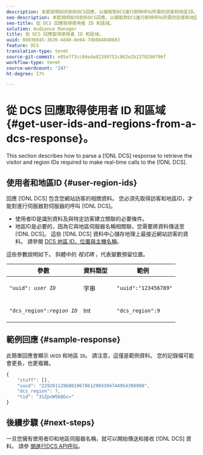 ```yaml
---
description: 本節說明如何剖析DCS回應，以擷取對DCS進行即時呼叫所需的訪客和地區ID。
seo-description: 本節說明如何剖析DCS回應，以擷取對DCS進行即時呼叫所需的訪客和地區ID。
seo-title: 從 DCS 回應取得使用者 ID 和區域。
solution: Audience Manager
title: 從 DCS 回應取得使用者 ID 和區域。
uuid: 08036045-3b26-4d40-8e94-7d0884048683
feature: DCS
translation-type: tm+mt
source-git-commit: e05eff3cc04e4a82399752c862e2b2370286f96f
workflow-type: tm+mt
source-wordcount: '247'
ht-degree: 17%

---
```



# 從 DCS 回應取得使用者 ID 和區域{#get-user-ids-and-regions-from-a-dcs-response}。

This section describes how to parse a [!DNL DCS] response to retrieve the visitor and region IDs required to make real-time calls to the [!DNL DCS].

## 使用者和地區ID {#user-region-ids}

回應 [!DNL DCS] 包含您網站訪客的相關資料。 您必須先取得訪客和地區ID，才能對進行伺服器對伺服器的呼叫 [!DNL DCS]。

* 使用者ID是識別資料及與特定訪客建立關聯的必要條件。
* 地區ID是必要的，因為它與地區伺服器名稱相關聯，您需要將資料傳送至 [!DNL DCS]。 這些 [!DNL DCS] 資料中心儲存地理上最接近網站訪客的資料。 請參閱 [DCS 地區 ID、位置與主機名稱](../../../api/dcs-intro/dcs-api-reference/dcs-regions.md)。

這些參數說明如下。 斜體中的 *程式碼* ，代表變數預留位置。

<table id="table_822C02D5978348DCB7153001882D397C"> 
 <thead> 
  <tr> 
   <th colname="col1" class="entry"> 參數 </th> 
   <th colname="col2" class="entry"> 資料類型 </th> 
   <th colname="col3" class="entry"> 範例 </th> 
  </tr> 
 </thead>
 <tbody> 
  <tr> 
   <td colname="col1"> <p><code>"uuid": <i>user ID</i></code> </p> </td> 
   <td colname="col2"> <p>字串 </p> </td> 
   <td colname="col3"> <p> <code> "uuid":"123456789"</code> </p> </td> 
  </tr> 
  <tr> 
   <td colname="col1"> <p><code>"dcs_region":<i>region ID</i></code> </p> </td> 
   <td colname="col2"> <p>Int </p> </td> 
   <td colname="col3"> <p> <code> "dcs_region":9</code> </p> </td> 
  </tr> 
 </tbody> 
</table>

## 範例回應 {#sample-response}

此簡單回應會顯示 `UUID` 和地區 `ID`。 請注意，這僅是範例資料。 您的記錄檔可能會更長，也更複雜。

```js
{
    "stuff": [],
    "uuid": "22920112968019678612904394744954398990",
    "dcs_region": 7,
    "tid": "31ZpxW5bQGc="
}
```

## 後續步驟 {#next-steps}

一旦您擁有使用者ID和地區伺服器名稱，就可以開始傳送和接收 [!DNL DCS] 資料。 請參 [閱進行DCS API呼叫](../../../api/dcs-intro/dcs-s2s/dcs-s2s-calls.md)。
